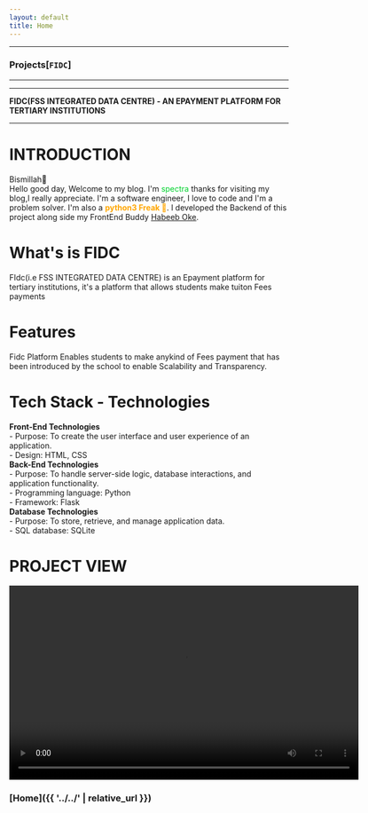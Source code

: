 ```yaml
---
layout: default
title: Home
---
```


* * *
### Projects[`FIDC`]
* * *

* * *
**FIDC(FSS INTEGRATED DATA CENTRE) - AN EPAYMENT PLATFORM FOR TERTIARY INSTITUTIONS**
* * *

# INTRODUCTION
Bismillah🤲<br/>
Hello good day, Welcome to my blog. I'm <st style="color: rgb(0, 210, 45);">spectra</st> thanks for visiting my blog,I really appreciate. I'm a software engineer, I love to code and I'm a problem solver. I'm also a <b style="color: rgb(255, 166, 0);">python3 Freak 🤠</b>. I developed the Backend of this project along side my FrontEnd Buddy <a href="https://www.linkedin.com/in/habeeb-oke-8569a7248">Habeeb Oke</a>.<br/>
# What's is FIDC
FIdc(i.e FSS INTEGRATED DATA CENTRE) is an Epayment platform for tertiary institutions, it's a platform that allows students make tuiton Fees payments
# Features
Fidc Platform Enables students to make anykind of Fees payment that has been introduced by the school to enable Scalability and Transparency.
# Tech Stack - Technologies
**Front-End Technologies**<br/>
    - Purpose: To create the user interface and user experience of an application.<br/>
    - Design: HTML, CSS<br/>
**Back-End Technologies**<br/>
    - Purpose: To handle server-side logic, database interactions, and application functionality.<br/>
    - Programming language: Python <br/>
    - Framework: Flask<br/>
**Database Technologies**<br/>
    - Purpose: To store, retrieve, and manage application data.<br/>
    - SQL database: SQLite<br/>
# PROJECT VIEW
<video width="630" height="350" controls>
  <source src="{{ '../../assets/videos/fidc.mp4' | relative_url }}" type="video/mp4">
  Your browser does not support the video tag.
</video>


### **[Home]({{ '../../' | relative_url }})**